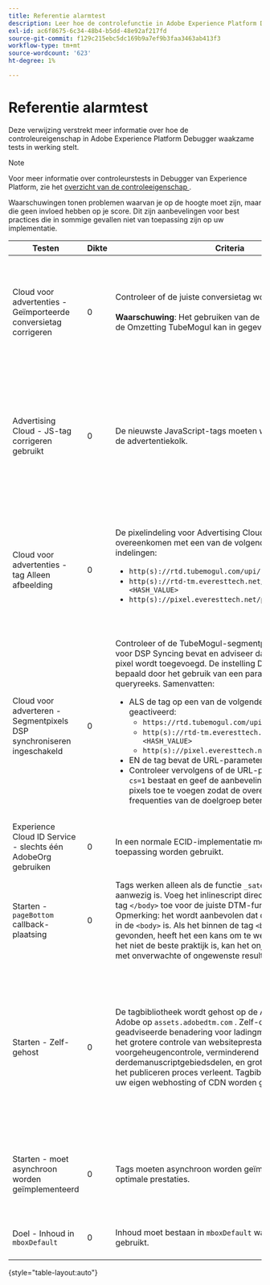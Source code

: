```yaml
---
title: Referentie alarmtest
description: Leer hoe de controlefunctie in Adobe Experience Platform Debugger waarschuwingen test.
exl-id: ac6f8675-6c34-48b4-b5dd-48e92af217fd
source-git-commit: f129c215ebc5dc169b9a7ef9b3faa3463ab413f3
workflow-type: tm+mt
source-wordcount: '623'
ht-degree: 1%

---
```


# Referentie alarmtest

Deze verwijzing verstrekt meer informatie over hoe de controleureigenschap in Adobe Experience Platform Debugger waakzame tests in werking stelt.

>[!NOTE]
>
>Voor meer informatie over controleurstests in Debugger van Experience Platform, zie het [ overzicht van de controleeigenschap ](./overview.md).

Waarschuwingen tonen problemen waarvan je op de hoogte moet zijn, maar die geen invloed hebben op je score. Dit zijn aanbevelingen voor best practices die in sommige gevallen niet van toepassing zijn op uw implementatie.

| Testen | Dikte | Criteria | Aanbeveling |
| --- | --- | --- | --- |
| Cloud voor advertenties - Geïmporteerde conversietag corrigeren | 0 | Controleer of de juiste conversietag wordt gebruikt.<br><br>**Waarschuwing**: Het gebruiken van de verouderde Tags van de Omzetting TubeMogul kan in gegevensverlies resulteren. | Voer een upgrade uit op de conversiepixels naar de nieuwe conversietags voor afbeeldingen in de cloud voor advertenties. Dit kan het gemakkelijkst met de [ Advertising de markeringsuitbreiding van de Wolk ](../../destinations/catalog/advertising/adobe-advertising-cloud.md) worden verwezenlijkt. |
| Advertising Cloud - JS-tag corrigeren gebruikt | 0 | De nieuwste JavaScript-tags moeten worden gebruikt voor de advertentiekolk. | Upgrade uw advertentie voor Cloud JavaScript naar de nieuwste versie. Het gebruik van verouderde JavaScript-versies kan resulteren in verloren functionaliteit. Dit kan gemakkelijker door het gebruik van de [ Advertising de markeringsuitbreiding van de Wolk ](../../destinations/catalog/advertising/adobe-advertising-cloud.md) worden verwezenlijkt. |
| Cloud voor advertenties - tag Alleen afbeelding | 0 | De pixelindeling voor Advertising Cloud moet overeenkomen met een van de volgende aanbevolen indelingen: <ul><li>`http(s)://rtd.tubemogul.com/upi/?sid=<HASH_VALUE>`</li><li>`http(s)://rtd-tm.everesttech.net/upi/?sid=<HASH_VALUE>`</li><li>`http(s)://pixel.everesttech.net/px2/<NUMERIC_ID>?`</li></ul> | Upgrade uw Cloud-advertentiepixels naar de nieuwe Cloud-afbeeldingstags voor Advertising, zodat u de volledige functionaliteit voor Advertising Cloud kunt gebruiken. Dit kan het gemakkelijkst met de [ Advertising de markeringsuitbreiding van de Wolk ](../../destinations/catalog/advertising/adobe-advertising-cloud.md) worden verwezenlijkt. |
| Cloud voor adverteren - Segmentpixels DSP synchroniseren ingeschakeld | 0 | Controleer of de TubeMogul-segmentpixel een instelling voor DSP Syncing bevat en adviseer dat de instelling aan de pixel wordt toegevoegd. De instelling DSP Syncing wordt bepaald door het gebruik van een parameter voor een queryreeks. Samenvatten: <ul><li>ALS de tag op een van de volgende manieren wordt geactiveerd:<ul><li>`https://rtd.tubemogul.com/upi/?sid=<HASH_VALUE>`</li><li>`http(s)://rtd-tm.everesttech.net/upi/?sid=<HASH_VALUE>`</li><li>`http(s)://pixel.everesttech.net/px2/<NUMERIC_ID>?`</li></ul></li><li>EN de tag bevat de URL-parameter `sid=`</li><li>Controleer vervolgens of de URL-parameter `cs=0` of `cs=1` bestaat en geef de aanbeveling `cs=1` aan deze pixels toe te voegen zodat de overeenkomende frequenties van de doelgroep beter worden.</li></ul> | Voeg de URL-parameter `cs=1` toe aan uw Cloud-advertentiepixels, zodat er DSP-synchronisatie kan plaatsvinden. Hierdoor nemen de overeenkomende populaties toe. Dit kan het gemakkelijkst met de [ Advertising de markeringsuitbreiding van de Wolk ](../../destinations/catalog/advertising/adobe-advertising-cloud.md) worden verwezenlijkt. |
| Experience Cloud ID Service - slechts één AdobeOrg gebruiken | 0 | In een normale ECID-implementatie moet één AdobeOrg-toepassing worden gebruikt. | Controleer of er meerdere AdobeOrg-id&#39;s bestaan voor deze implementatie. <br><br>[ Aanvullende informatie ](https://experienceleague.adobe.com/docs/id-service/using/intro/id-request.html) |
| Starten - `pageBottom` callback-plaatsing | 0 | Tags werken alleen als de functie `_satellite.pageBottom()` aanwezig is. Voeg het inlinescript direct vóór de afsluitende tag `</body>` toe voor de juiste DTM-functionaliteit. Opmerking: het wordt aanbevolen dat de tag de laatste tag in de `<body>` is. Als het binnen de tag `<body>` wordt gevonden, heeft het een kans om te werken, maar omdat het niet de beste praktijk is, kan het onjuist functioneren of met onverwachte of ongewenste resultaten. | Voeg het inlinescript direct vóór de afsluitende tag `</body>` toe voor de juiste DTM-functionaliteit. <br><br>[ Aanvullende informatie ](../../tags/ui/client-side/asynchronous-deployment.md) |
| Starten - Zelf-gehost | 0 | De tagbibliotheek wordt gehost op de Akamai-instantie van Adobe op `assets.adobedtm.com` . Zelf-ontvangen is de geadviseerde benadering voor ladingmarkeringen omdat het grotere controle van websiteprestaties door geheim voorgeheugencontrole, verminderend derdemanuscriptgebiedsdelen, en grotere controle van het het publiceren proces verleent. Tagbibliotheken kunnen via uw eigen webhosting of CDN worden gehost en beheerd. | Bij het laden van tags op een pagina gaat u naar zelfhosting. Hoewel hosting via de Akamai CDN in de meeste gevallen werkt, verbetert zelforhosting de paginaprestaties. <br><br> Aanvullende informatie:<ul><li>[ Gids van het Snelle begin van Markeringen ](../../tags/ui/client-side/asynchronous-deployment.md)</li><li>[ Asynchrone plaatsing ](../../tags/ui/client-side/asynchronous-deployment.md)</li></ul> |
| Starten - moet asynchroon worden geïmplementeerd | 0 | Tags moeten asynchroon worden geïmplementeerd voor optimale prestaties. | Omvat de `async` parameter in het gealigneerde manuscript om juiste markeringsfunctionaliteit te verzekeren <br><br>[ Aanvullende informatie ](../../tags/ui/client-side/asynchronous-deployment.md) |
| Doel - Inhoud in `mboxDefault` | 0 | Inhoud moet bestaan in `mboxDefault` wanneer u `at.js` gebruikt. | Controleer of de inhoud beschikbaar is. <br><br>[ Aanvullende informatie ](https://experienceleague.adobe.com/docs/target/using/implement-target/implementing-target.html) |

{style="table-layout:auto"}
